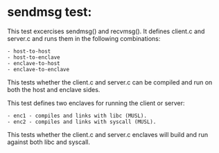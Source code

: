 sendmsg test:
=============

This test excercises sendmsg() and recvmsg(). It defines client.c and server.c
and runs them in the following combinations:

    - host-to-host
    - host-to-enclave
    - enclave-to-host
    - enclave-to-enclave

This tests whether the client.c and server.c can be compiled and run on both
the host and enclave sides.

This test defines two enclaves for running the client or server:

    - enc1 - compiles and links with libc (MUSL).
    - enc2 - compiles and links with syscall (MUSL).

This tests whether the client.c and server.c enclaves will build and run
against both libc and syscall.
